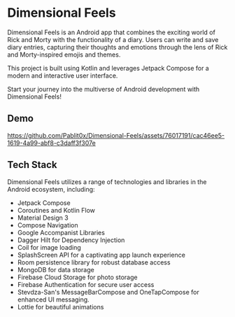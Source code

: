# Dimensional Feels

Dimensional Feels is an Android app that combines the exciting world of Rick and Morty with the functionality of a diary. Users can write and save diary entries, capturing their thoughts and emotions through the lens of Rick and Morty-inspired emojis and themes.

This project is built using Kotlin and leverages Jetpack Compose for a modern and interactive user interface.

Start your journey into the multiverse of Android development with Dimensional Feels!

## Demo
https://github.com/Pablit0x/Dimensional-Feels/assets/76017191/cac46ee5-1619-4a99-abf8-c3daff3f307e

## Tech Stack

Dimensional Feels utilizes a range of technologies and libraries in the Android ecosystem, including:

- Jetpack Compose
- Coroutines and Kotlin Flow
- Material Design 3
- Compose Navigation
- Google Accompanist Libraries
- Dagger Hilt for Dependency Injection
- Coil for image loading
- SplashScreen API for a captivating app launch experience
- Room persistence library for robust database access
- MongoDB for data storage
- Firebase Cloud Storage for photo storage
- Firebase Authentication for secure user access
- Stevdza-San's MessageBarCompose and OneTapCompose for enhanced UI messaging.
- Lottie for beautiful animations
